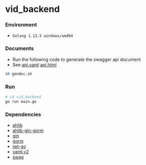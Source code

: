 # vid_backend

### Environment
+ `Golang 1.13.5 windows/amd64`

### Documents
+ Run the following code to generate the swagger api document
+ See
[api.yaml](https://github.com/vidorg/vid_backend/blob/master/docs/api.yaml) 
[api.html](https://github.com/vidorg/vid_backend/blob/master/docs/api.html)

```bash
sh gendoc.sh
```

### Run

```bash
# cd vid_backend
go run main.go
```

### Dependencies
+ [ahlib](https://github.com/Aoi-hosizora/ahlib)
+ [ahlib-gin-gorm](https://github.com/Aoi-hosizora/ahlib-gin-gorm)
+ [gin](https://github.com/gin-gonic/gin)
+ [gorm](https://github.com/jinzhu/gorm)
+ [jwt-go](https://github.com/dgrijalva/jwt-go)
+ [yaml.v2](https://github.com/go-yaml/yaml)
+ [swag](https://github.com/swaggo/swag)

